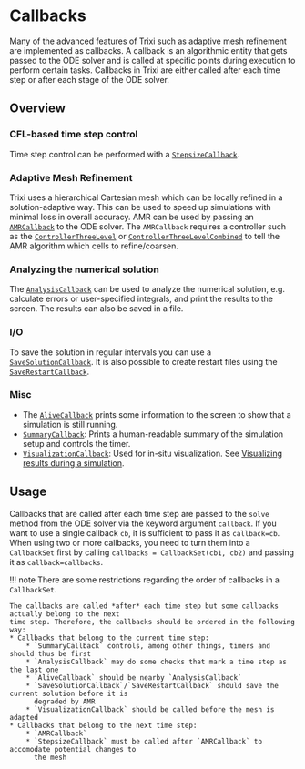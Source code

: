 # Callbacks

Many of the advanced features of Trixi such as adaptive mesh refinement are implemented as 
callbacks. A callback is an algorithmic entity that gets passed to the ODE solver and 
is called at specific points during execution to perform certain tasks. Callbacks in Trixi are 
either called after each time step or after each stage of the ODE 
solver. 

## Overview

### CFL-based time step control
Time step control can be performed with a [`StepsizeCallback`](@ref). 

### Adaptive Mesh Refinement
Trixi uses a hierarchical Cartesian mesh which can be locally refined in a solution-adaptive way. 
This can be used to speed up simulations with minimal loss in overall accuracy. AMR can be used by 
passing an [`AMRCallback`](@ref) to the ODE solver. The `AMRCallback` requires a controller such as 
the [`ControllerThreeLevel`](@ref) or [`ControllerThreeLevelCombined`](@ref) to tell the AMR 
algorithm which cells to refine/coarsen. 

### Analyzing the numerical solution
The [`AnalysisCallback`](@ref) can be used to analyze the numerical solution, e.g. calculate 
errors or user-specified integrals, and print the results to the screen. The results can also be 
saved in a file.

### I/O
To save the solution in regular intervals you can use a [`SaveSolutionCallback`](@ref). It is also 
possible to create restart files using the [`SaveRestartCallback`](@ref). 

### Misc
* The [`AliveCallback`](@ref) prints some information to the screen to show that a simulation is 
  still running.
* [`SummaryCallback`](@ref): Prints a human-readable summary of the simulation setup and controls 
  the timer.
* [`VisualizationCallback`](@ref): Used for in-situ visualization. See 
  [Visualizing results during a simulation](@ref).

## Usage
Callbacks that are called after each time step are passed to the `solve` method from the ODE solver 
via the keyword argument `callback`.
If you want to use a single callback `cb`, it is sufficient to pass it as `callback=cb`. 
When using two or more callbacks, you need to turn them into a `CallbackSet` first by calling 
`callbacks = CallbackSet(cb1, cb2)` and passing it as `callback=callbacks`.

!!! note
    There are some restrictions regarding the order of callbacks in a `CallbackSet`.
   
    The callbacks are called *after* each time step but some callbacks actually belong to the next 
    time step. Therefore, the callbacks should be ordered in the following way:
    * Callbacks that belong to the current time step:
        * `SummaryCallback` controls, among other things, timers and should thus be first
        * `AnalysisCallback` may do some checks that mark a time step as the last one
        * `AliveCallback` should be nearby `AnalysisCallback`
        * `SaveSolutionCallback`/`SaveRestartCallback` should save the current solution before it is 
          degraded by AMR
        * `VisualizationCallback` should be called before the mesh is adapted
    * Callbacks that belong to the next time step:
        * `AMRCallback`
        * `StepsizeCallback` must be called after `AMRCallback` to accomodate potential changes to 
          the mesh
